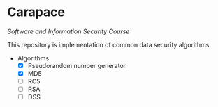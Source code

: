 # Carapace

*Software and Information Security Course*

This repository is implementation of common data security algorithms.

- Algorithms
  - [x] Pseudorandom number generator
  - [x] MD5
  - [ ] RC5
  - [ ] RSA
  - [ ] DSS
